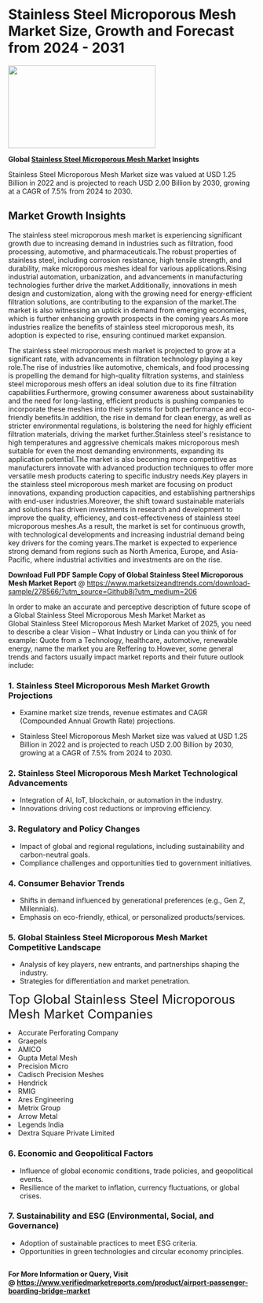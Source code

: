<H1>Stainless Steel Microporous Mesh Market Size, Growth and Forecast from 2024 - 2031</H1><img class="aligncenter size-medium wp-image-584254" src="https://thirdeyenews.in/wp-content/uploads/2024/09/Global-Market-Research-300x168.jpeg" alt="" width="300" height="168" /><p><strong>Global&nbsp;<a href="https://www.marketsizeandtrends.com/download-sample/278566/?utm_source=Github8j?utm_medium=206">Stainless Steel Microporous Mesh Market</a> Insights</strong></p><p>Stainless Steel Microporous Mesh Market size was valued at USD 1.25 Billion in 2022 and is projected to reach USD 2.00 Billion by 2030, growing at a CAGR of 7.5% from 2024 to 2030.</p><p><h2>Market Growth Insights</h2> <p>The stainless steel microporous mesh market is experiencing significant growth due to increasing demand in industries such as filtration, food processing, automotive, and pharmaceuticals.The robust properties of stainless steel, including corrosion resistance, high tensile strength, and durability, make microporous meshes ideal for various applications.Rising industrial automation, urbanization, and advancements in manufacturing technologies further drive the market.Additionally, innovations in mesh design and customization, along with the growing need for energy-efficient filtration solutions, are contributing to the expansion of the market.The market is also witnessing an uptick in demand from emerging economies, which is further enhancing growth prospects in the coming years.As more industries realize the benefits of stainless steel microporous mesh, its adoption is expected to rise, ensuring continued market expansion.</p> <p>The stainless steel microporous mesh market is projected to grow at a significant rate, with advancements in filtration technology playing a key role.The rise of industries like automotive, chemicals, and food processing is propelling the demand for high-quality filtration systems, and stainless steel microporous mesh offers an ideal solution due to its fine filtration capabilities.Furthermore, growing consumer awareness about sustainability and the need for long-lasting, efficient products is pushing companies to incorporate these meshes into their systems for both performance and eco-friendly benefits.In addition, the rise in demand for clean energy, as well as stricter environmental regulations, is bolstering the need for highly efficient filtration materials, driving the market further.Stainless steel's resistance to high temperatures and aggressive chemicals makes microporous mesh suitable for even the most demanding environments, expanding its application potential.The market is also becoming more competitive as manufacturers innovate with advanced production techniques to offer more versatile mesh products catering to specific industry needs.Key players in the stainless steel microporous mesh market are focusing on product innovations, expanding production capacities, and establishing partnerships with end-user industries.Moreover, the shift toward sustainable materials and solutions has driven investments in research and development to improve the quality, efficiency, and cost-effectiveness of stainless steel microporous meshes.As a result, the market is set for continuous growth, with technological developments and increasing industrial demand being key drivers for the coming years.The market is expected to experience strong demand from regions such as North America, Europe, and Asia-Pacific, where industrial activities and investments are on the rise.</p> <p><span class=""><strong>Download Full PDF Sample Copy of Global Stainless Steel Microporous Mesh Market Report</strong> @ <a href="https://www.marketsizeandtrends.com/download-sample/278566/?utm_source=Github8j?utm_medium=206" target="_blank">https://www.marketsizeandtrends.com/download-sample/278566/?utm_source=Github8j?utm_medium=206</a></span></p><p>In order to make an accurate and perceptive description of future scope of a Global&nbsp;Stainless Steel Microporous Mesh Market Market as Global&nbsp;Stainless Steel Microporous Mesh Market Market of 2025, you need to describe a clear Vision &ndash; What Industry or Linda can you think of for example: Quote from a Technology, healthcare, automotive, renewable energy, name the market you are Reffering to.However, some general trends and factors usually impact market reports and their future outlook include:</p><h3>1.&nbsp;<strong>Stainless Steel Microporous Mesh Market Growth Projections</strong></h3><ul><li>Examine market size trends, revenue estimates and CAGR (Compounded Annual Growth Rate) projections.</li><li><p>Stainless Steel Microporous Mesh Market size was valued at USD 1.25 Billion in 2022 and is projected to reach USD 2.00 Billion by 2030, growing at a CAGR of 7.5% from 2024 to 2030.</p></li></ul><h3>2.&nbsp;<strong>Stainless Steel Microporous Mesh Market Technological Advancements</strong></h3><ul><li>Integration of AI, IoT, blockchain, or automation in the industry.</li><li>Innovations driving cost reductions or improving efficiency.</li></ul><h3>3.&nbsp;<strong>Regulatory and Policy Changes</strong></h3><ul><li>Impact of global and regional regulations, including sustainability and carbon-neutral goals.</li><li>Compliance challenges and opportunities tied to government initiatives.</li></ul><h3>4.&nbsp;<strong>Consumer Behavior Trends</strong></h3><ul><li>Shifts in demand influenced by generational preferences (e.g., Gen Z, Millennials).</li><li>Emphasis on eco-friendly, ethical, or personalized products/services.</li></ul><h3>5.&nbsp;<strong>Global Stainless Steel Microporous Mesh Market Competitive Landscape</strong></h3><ul><li>Analysis of key players, new entrants, and partnerships shaping the industry.</li><li>Strategies for differentiation and market penetration.</li></ul><p data-pm-slice="1 1 []"><span style="color: inherit; font-family: inherit; font-size: 25px;">Top Global Stainless Steel Microporous Mesh Market Companies</span></p><div class="" data-test-id=""><p><li>Accurate Perforating Company</li><li> Graepels</li><li> AMICO</li><li> Gupta Metal Mesh</li><li> Precision Micro</li><li> Cadisch Precision Meshes</li><li> Hendrick</li><li> RMIG</li><li> Ares Engineering</li><li> Metrix Group</li><li> Arrow Metal</li><li> Legends India</li><li> Dextra Square Private Limited</li></p></div><h3>6.&nbsp;<strong>Economic and Geopolitical Factors</strong></h3><ul><li>Influence of global economic conditions, trade policies, and geopolitical events.</li><li>Resilience of the market to inflation, currency fluctuations, or global crises.</li></ul><h3>7.&nbsp;<strong>Sustainability and ESG (Environmental, Social, and Governance)</strong></h3><ul><li>Adoption of sustainable practices to meet ESG criteria.</li><li>Opportunities in green technologies and circular economy principles.</li></ul><h2><strong style="font-size: 14px;">For More Information or Query, Visit @&nbsp;</strong><a style="background-color: #ffffff; font-size: 14px;" href="https://www.marketsizeandtrends.com/report/stainless-steel-microporous-mesh-market/" target="_blank">https://www.verifiedmarketreports.com/product/airport-passenger-boarding-bridge-market</a></h2>